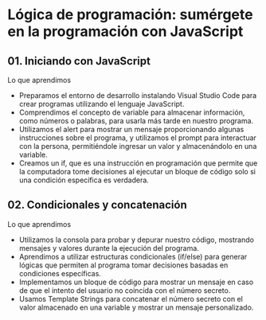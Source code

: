 # Lógica de programación: sumérgete en la programación con JavaScript

## 01. Iniciando con JavaScript

Lo que aprendimos

- Preparamos el entorno de desarrollo instalando Visual Studio Code para crear programas utilizando el lenguaje JavaScript.
- Comprendimos el concepto de variable para almacenar información, como números o palabras, para usarla más tarde en nuestro programa.
- Utilizamos el alert para mostrar un mensaje proporcionando algunas instrucciones sobre el programa, y utilizamos el prompt para interactuar con la persona, permitiéndole ingresar un valor y almacenándolo en una variable.
- Creamos un if, que es una instrucción en programación que permite que la computadora tome decisiones al ejecutar un bloque de código solo si una condición específica es verdadera.
  
## 02. Condicionales y concatenación

Lo que aprendimos

- Utilizamos la consola para probar y depurar nuestro código, mostrando mensajes y valores durante la ejecución del programa.
- Aprendimos a utilizar estructuras condicionales (if/else) para generar lógicas que permiten al programa tomar decisiones basadas en condiciones específicas.
- Implementamos un bloque de código para mostrar un mensaje en caso de que el intento del usuario no coincida con el número secreto.
- Usamos Template Strings para concatenar el número secreto con el valor almacenado en una variable y mostrar un mensaje personalizado.
